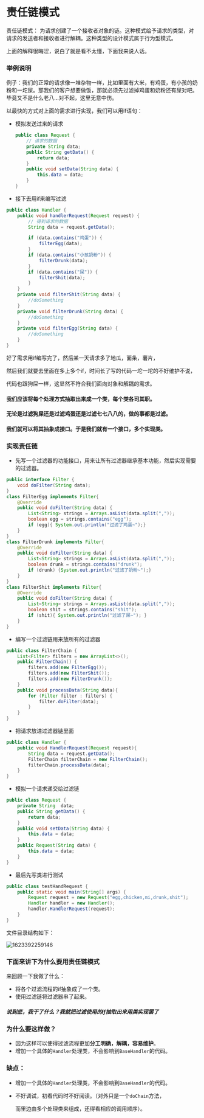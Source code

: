 # 责任链模式

责任链模式： 为请求创建了一个接收者对象的链。这种模式给予请求的类型，对请求的发送者和接收者进行解耦。这种类型的设计模式属于行为型模式。 

上面的解释很晦涩，说白了就是看不太懂，下面我来说人话。

### 举例说明

  例子：我们的正常的请求像一堆杂物一样，比如里面有大米，有鸡蛋，有小孩的奶粉和一坨屎。那我们的客户想要做饭，那就必须先过滤掉鸡蛋和奶粉还有屎对吧。毕竟又不是什么老八...对不起，这里无意中伤。

  以最快的方式对上面的需求进行实现，我们可以用if语句：

* 模拟发送过来的请求

  ```java
  public class Request {
      // 请求的数据
      private String data;
      public String getData() {
          return data;
      }
      public void setData(String data) {
          this.data = data;
      }
  }
  ```

* 接下去用if来编写过滤

```java
public class Handler {
    public void handlerRequest(Request request) {
        // 得到请求的数据
        String data = request.getData();

        if (data.contains("鸡蛋")) {
            filterEgg(data);
        }
        if (data.contains("小孩奶粉")) {
            filterDrunk(data);
        }
        if (data.contains("屎")) {
            filterShit(data);
        }       
    }
    private void filterShit(String data) {
        //doSomething
    }
    private void filterDrunk(String data) {
        //doSomething
    }
    private void filterEgg(String data) {
        //doSomething
    }
}
```

  好了需求用if编写完了，然后某一天请求多了地瓜，面条，薯片，

然后我们就要去里面在多上多个if，时间长了写的代码一坨一坨的不好维护不说，

代码也跟狗屎一样，这显然不符合我们面向对象和解耦的需求。

#### 我们应该将每个处理方式抽取出来成一个类，每个类各司其职。

#### 无论是过滤狗屎还是过滤鸡蛋还是过滤七七八八的，做的事都是**过滤**。

#### 我们就可以将其抽象成**接口**。于是我们就有**一个接口，多个实现类**。 



### 实现责任链

* 先写一个过滤器的功能接口，用来让所有过滤器继承基本功能，然后实现需要的过滤器。

```java
public interface Filter {
    void doFilter(String data);
}
class FilterEgg implements Filter{
    @Override
    public void doFilter(String data) {
        List<String> strings = Arrays.asList(data.split(","));
        boolean egg = strings.contains("egg");
        if (egg){ System.out.println("过滤了鸡蛋~");}
    }
}
class FilterDrunk implements Filter{
    @Override
    public void doFilter(String data) {
        List<String> strings = Arrays.asList(data.split(","));
        boolean drunk = strings.contains("drunk");
        if (drunk) {System.out.println("过滤了奶粉~");}
    }
}
class FilterShit implements Filter{
    @Override
    public void doFilter(String data) {
        List<String> strings = Arrays.asList(data.split(","));
        boolean shit = strings.contains("shit");
        if (shit){ System.out.println("过滤了屎~"); }
    }
}
```



* 编写一个过滤链用来放所有的过滤器

```java
public class FilterChain {
    List<Filter> filters = new ArrayList<>();
    public FilterChain() {
        filters.add(new FilterEgg());
        filters.add(new FilterShit());
        filters.add(new FilterDrunk());
    }
    public void processData(String data){
        for (Filter filter : filters) {
            filter.doFilter(data);
        }
    }
}

```

* 把请求放进过滤器链里面

```java
public class Handler {
    public void HandlerRequest(Request request){
        String data = request.getData();
        FilterChain filterChain = new FilterChain();
        filterChain.processData(data);
    }
}
```

* 模拟一个请求递交给过滤链

```java
public class Request {
    private String  data;
    public String getData() {
        return data;
    }
    public void setData(String data) {
        this.data = data;
    }
    public Request(String data) {
        this.data = data;
    }
}
```

* 最后先写类进行测试

```java
public class testHandRequest {
    public static void main(String[] args) {
        Request request = new Request("egg,chicken,mi,drunk,shit");
        Handler handler = new Handler();
        handler.HandlerRequest(request);
    }
}
```

文件目录结构如下：


 ![1623392259146](/images/images_md/1623392259146.png)

### 下面来讲下为什么要用责任链模式

  来回顾一下我做了什么：

* 将各个过滤流程的if抽象成了一个类。
* 使用过滤链将过滤器串了起来。

##### 说到底，我干了什么？我就把过滤使用的if抽取出来用类实现罢了

### 为什么要这样做？

* 因为这样可以使得过滤流程更加**分工明确，解耦，容易维护**。 
* 增加一个具体的`Handler`处理类，不会影响到`BaseHandler`的代码。

### 缺点：

* 增加一个具体的`Handler`处理类，不会影响到`BaseHandler`的代码。

* 不好调试，初看代码时不好阅读。（对外只是一个`doChain`方法，

  而里边由多个处理类来组成，还得看相应的调用顺序）。

